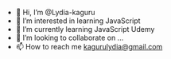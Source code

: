 - 👋 Hi, I’m @Lydia-kaguru
- 👀 I’m interested in learning JavaScript
- 🌱 I’m currently learning JavaScript Udemy
- 💞️ I’m looking to collaborate on ...
- 📫 How to reach me kagurulydia@gmail.com

<!---
Lydia-kaguru/Lydia-kaguru is a ✨ special ✨ repository because its `README.md` (this file) appears on your GitHub profile.
You can click the Preview link to take a look at your changes.
--->
